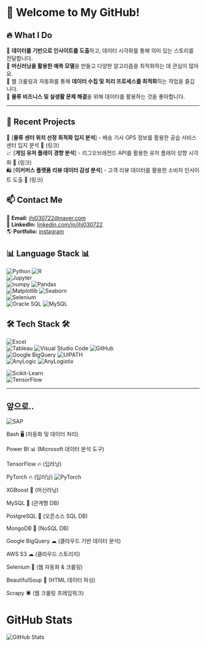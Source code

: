 
# 🚀 Welcome to My GitHub!



## 🔥 What I Do
🔹 **데이터를 기반으로 인사이트를 도출**하고, 데이터 시각화를 통해 의미 있는 스토리를 전달합니다.  
🔹 **머신러닝을 활용한 예측 모델**을 만들고 다양한 알고리즘을 최적화하는 데 관심이 많아요.  
🔹 웹 크롤링과 자동화를 통해 **데이터 수집 및 처리 프로세스를 최적화**하는 작업을 즐깁니다.  
🔹 **물류 비즈니스 및 실생활 문제 해결**을 위해 데이터를 활용하는 것을 좋아합니다.  

---

## 📌 Recent Projects
🚚 [**물류 센터 위치 선정 최적화 입지 분석**] - 배송 기사 GPS 정보를 활용한 공습 서비스 센터 입지 분석 🔗 (링크)  
📈 [**게임 유저 플레이 경향 분석**] - 리그오브레전드 API를 활용한 유저 플레이 성향 시각화  🔗 (링크)  
🛍️ [**이커머스 플랫폼 리뷰 데이터 감성 분석**] - 고객 리뷰 데이터를 활용한 소비자 인사이트 도출 🔗 (링크)  
## 📫 Contact Me
📧 **Email:** jhj030722@naver.com            
💼 **LinkedIn:** [linkedin.com/in/jhj030722](https://linkedin.com/in/jhj030722)  
🌎 **Portfolio:** [instagram](https://yourportfolio.com)

## 📊 Language Stack 📊 
 
![Python](https://img.shields.io/badge/Python-563D7C?style=for-the-badge&logo=python&logoColor=white) 
![R](https://img.shields.io/badge/r-1572B6?style=for-the-badge&logo=r&logoColor=white)  
![Jupyter](https://img.shields.io/badge/Jupyter-F37626?style=for-the-badge&logo=jupyter&logoColor=white)  
![numpy](https://img.shields.io/badge/numpy-F7DF1E?style=for-the-badge&logo=numpy&logoColor=black)  ![Pandas](https://img.shields.io/badge/pandas-6DB33F?style=for-the-badge&logo=pandas&logoColor=white)  
![Matplotlib](https://img.shields.io/badge/Matplotlib-11557C?style=for-the-badge&logo=plotly&logoColor=white)  ![Seaborn](https://img.shields.io/badge/Seaborn-008080?style=for-the-badge&logo=plotly&logoColor=white)   
![Selenium](https://img.shields.io/badge/Selenium-43B02A?style=for-the-badge&logo=selenium&logoColor=white)  
![Oracle SQL](https://img.shields.io/badge/OracleSQL-F80000?style=for-the-badge&logo=ORACLE&logoColor=white)  ![MySQL](https://img.shields.io/badge/MySQL-4479A1?style=for-the-badge&logo=mysql&logoColor=white)  


## 🛠 Tech Stack 🛠  
![Excel](https://img.shields.io/badge/Excel-217346?style=for-the-badge&logo=microsoft-excel&logoColor=white)  
![Tableau](https://img.shields.io/badge/Tableau-E97627?style=for-the-badge&logo=tableau&logoColor=white) 
![Visual Studio Code](https://img.shields.io/badge/VSCode-007ACC?style=for-the-badge&logo=visual-studio-code&logoColor=white)  ![GitHub](https://img.shields.io/badge/GitHub-181717?style=for-the-badge&logo=github&logoColor=white)  
![Google BigQuery](https://img.shields.io/badge/Google_BigQuery-11557C?style=for-the-badge&logo=Google&logoColor=white) 
![UIPATH](https://img.shields.io/badge/uipath-F693E?style=for-the-badge&logo=uipath&logoColor=white)  
![AnyLogic](https://img.shields.io/badge/AnyLogic-006699?style=for-the-badge) 
![AnyLogistix](https://img.shields.io/badge/AnyLogistix-D73A49?style=for-the-badge)  
  

![Scikit-Learn](https://img.shields.io/badge/Scikit%20Learn-F7931E?style=for-the-badge&logo=scikit-learn&logoColor=white)  
![TensorFlow](https://img.shields.io/badge/TensorFlow-FF6F00?style=for-the-badge&logo=tensorflow&logoColor=white)  
 




---
## 앞으로..

![SAP](https://img.shields.io/badge/SAP-0FAAFF?style=for-the-badge&logo=sap&logoColor=white)  

Bash 🖥 (자동화 및 데이터 처리)

Power BI 📊 (Microsoft 데이터 분석 도구)

TensorFlow 🔥 (딥러닝)

PyTorch 🔥 (딥러닝) ![PyTorch](https://img.shields.io/badge/PyTorch-EE4C2C?style=for-the-badge&logo=pytorch&logoColor=white) 

XGBoost 🚀 (머신러닝)


MySQL 🐬 (관계형 DB)

PostgreSQL 🐘 (오픈소스 SQL DB)

MongoDB 🍃 (NoSQL DB)

Google BigQuery ☁ (클라우드 기반 데이터 분석)

AWS S3 ☁ (클라우드 스토리지)


Selenium 🦾 (웹 자동화 & 크롤링)

BeautifulSoup 🍜 (HTML 데이터 파싱)

Scrapy 🕷 (웹 크롤링 프레임워크)


# GitHub Stats
![GitHub Stats](https://github-readme-stats.vercel.app/api?username=jhj030722&show_icons=true&theme=default)  